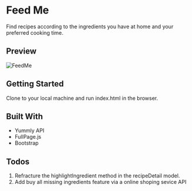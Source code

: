 # Feed Me
 Find recipes according to the ingredients you have at home and your preferred cooking time. 

## Preview
![FeedMe](https://github.com/talgoldfus/FeedMe/blob/master/preview.gif)
## Getting Started

Clone to your local machine and run index.html in the browser. 

## Built With

* Yummly API 
* FullPage.js 
* Bootstrap

## Todos
1) Refracture the highlightIngredient method in the recipeDetail model. 
2) Add buy all missing ingredients feature via a online shoping sevice API
